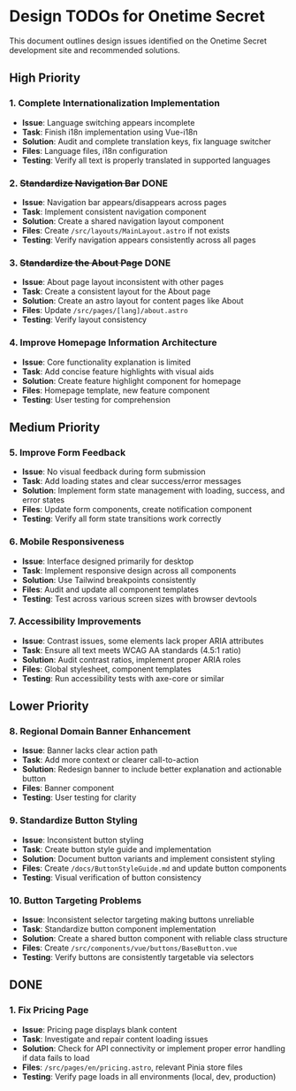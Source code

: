 # Design TODOs for Onetime Secret

This document outlines design issues identified on the Onetime Secret development site and recommended solutions.

## High Priority


### 1. Complete Internationalization Implementation
- **Issue**: Language switching appears incomplete
- **Task**: Finish i18n implementation using Vue-i18n
- **Solution**: Audit and complete translation keys, fix language switcher
- **Files**: Language files, i18n configuration
- **Testing**: Verify all text is properly translated in supported languages

### 2. ~~Standardize Navigation Bar~~ DONE
- **Issue**: Navigation bar appears/disappears across pages
- **Task**: Implement consistent navigation component
- **Solution**: Create a shared navigation layout component
- **Files**: Create `/src/layouts/MainLayout.astro` if not exists
- **Testing**: Verify navigation appears consistently across all pages

### 3. ~~Standardize the About Page~~ DONE
- **Issue**: About page layout inconsistent with other pages
- **Task**: Create a consistent layout for the About page
- **Solution**: Create an astro layout for content pages like About
- **Files**: Update `/src/pages/[lang]/about.astro`
- **Testing**: Verify layout consistency

### 4. Improve Homepage Information Architecture
- **Issue**: Core functionality explanation is limited
- **Task**: Add concise feature highlights with visual aids
- **Solution**: Create feature highlight component for homepage
- **Files**: Homepage template, new feature component
- **Testing**: User testing for comprehension



## Medium Priority

### 5. Improve Form Feedback
- **Issue**: No visual feedback during form submission
- **Task**: Add loading states and clear success/error messages
- **Solution**: Implement form state management with loading, success, and error states
- **Files**: Update form components, create notification component
- **Testing**: Verify all form state transitions work correctly

### 6. Mobile Responsiveness
- **Issue**: Interface designed primarily for desktop
- **Task**: Implement responsive design across all components
- **Solution**: Use Tailwind breakpoints consistently
- **Files**: Audit and update all component templates
- **Testing**: Test across various screen sizes with browser devtools

### 7. Accessibility Improvements
- **Issue**: Contrast issues, some elements lack proper ARIA attributes
- **Task**: Ensure all text meets WCAG AA standards (4.5:1 ratio)
- **Solution**: Audit contrast ratios, implement proper ARIA roles
- **Files**: Global stylesheet, component templates
- **Testing**: Run accessibility tests with axe-core or similar

## Lower Priority

### 8. Regional Domain Banner Enhancement
- **Issue**: Banner lacks clear action path
- **Task**: Add more context or clearer call-to-action
- **Solution**: Redesign banner to include better explanation and actionable button
- **Files**: Banner component
- **Testing**: User testing for clarity

### 9. Standardize Button Styling
- **Issue**: Inconsistent button styling
- **Task**: Create button style guide and implementation
- **Solution**: Document button variants and implement consistent styling
- **Files**: Create `/docs/ButtonStyleGuide.md` and update button components
- **Testing**: Visual verification of button consistency

### 10. Button Targeting Problems
- **Issue**: Inconsistent selector targeting making buttons unreliable
- **Task**: Standardize button component implementation
- **Solution**: Create a shared button component with reliable class structure
- **Files**: Create `/src/components/vue/buttons/BaseButton.vue`
- **Testing**: Verify buttons are consistently targetable via selectors

## DONE

### 1. Fix Pricing Page
- **Issue**: Pricing page displays blank content
- **Task**: Investigate and repair content loading issues
- **Solution**: Check for API connectivity or implement proper error handling if data fails to load
- **Files**: `/src/pages/en/pricing.astro`, relevant Pinia store files
- **Testing**: Verify page loads in all environments (local, dev, production)
